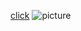 [click](https://github.com/barindersingh-coder)
![picture](https://upload.wikimedia.org/wikipedia/commons/thumb/9/97/Bajaj_Chetak_1996_2_stroke.jpg/290px-Bajaj_Chetak_1996_2_stroke.jpg)
